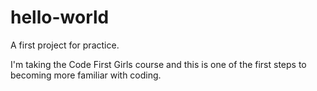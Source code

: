 # hello-world
A first project for practice. 

I'm taking the Code First Girls course and this is one of the first steps to becoming more familiar with coding. 
